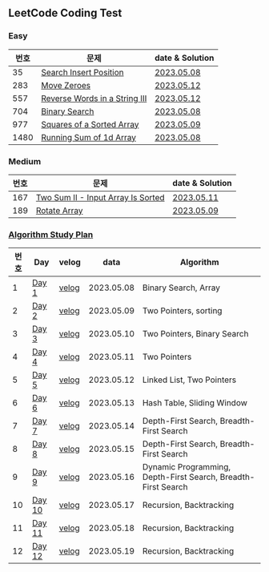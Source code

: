 ## LeetCode Coding Test

### Easy
| 번호 | 문제 | date & Solution |
| --- | --- | --- |
| 35 | [Search Insert Position](https://leetcode.com/problems/search-insert-position/?envType=study-plan&id=algorithm-i) | [2023.05.08](https://github.com/heyggun/Coding_test/blob/main/LeetCode/Easy/35.%20Search%20Insert%20Position.ipynb) |
| 283 | [Move Zeroes](https://leetcode.com/problems/search-insert-position/?envType=study-plan&id=algorithm-i) | [2023.05.12](https://github.com/heyggun/Coding_test/blob/main/LeetCode/Easy/283.%20Move%20Zeroes.ipynb) | 
| 557 | [Reverse Words in a String III](https://leetcode.com/problems/reverse-words-in-a-string-iii/?envType=study-plan&id=algorithm-i) | [2023.05.12]() | 
| 704 | [Binary Search](https://leetcode.com/problems/binary-search/?envType=study-plan&id=algorithm-i) | [2023.05.08](https://github.com/heyggun/Coding_test/blob/main/LeetCode/Easy/704.%20Binary%20Search.ipynb) |
| 977 | [Squares of a Sorted Array](https://leetcode.com/problems/squares-of-a-sorted-array/description/?envType=study-plan&id=algorithm-i) | [2023.05.09](https://github.com/heyggun/Coding_test/blob/main/LeetCode/Easy/977.%20Squares%20of%20a%20Sorted%20Array.ipynb) |
| 1480 | [Running Sum of 1d Array](https://leetcode.com/problems/running-sum-of-1d-array/?envType=study-plan&id=level-1) | [2023.05.08](https://github.com/heyggun/Coding_test/blob/main/LeetCode/Easy/1480.%20Running%20Sum%20of%201d%20Array.ipynb) |

### Medium
| 번호 | 문제 | date & Solution |
| --- | --- | --- |
| 167 | [Two Sum II - Input Array Is Sorted](https://leetcode.com/problems/two-sum-ii-input-array-is-sorted/?envType=study-plan&id=algorithm-i) | [2023.05.11](https://github.com/heyggun/Coding_test/blob/main/LeetCode/Medium/167.%20Two%20Sum%20II%20-%20Input%20Array%20Is%20Sorted.ipynb) |
| 189 | [Rotate Array](https://leetcode.com/problems/rotate-array/?envType=study-plan&id=algorithm-i) | [2023.05.09](https://github.com/heyggun/Coding_test/blob/main/LeetCode/Medium/189.%20Rotate%20Array.ipynb) |





### [Algorithm Study Plan](https://leetcode.com/study-plan/algorithm/?progress=xy896cfr) 
| 번호 | Day | velog | data | Algorithm |
| --- | --- | --- | --- | --- |
| 1 | [Day 1](https://github.com/heyggun/Coding_test/blob/main/LeetCode/Algorithm%20Plan%2014/%5BAlgorithm%20I%5D%20Day%201.ipynb) | [velog](https://velog.io/@heyggun/Algorithm-Binary-Search-%EC%9D%B4%EC%A7%84%ED%83%90%EC%83%89%EC%9D%B4%EB%B6%84%ED%83%90%EC%83%89) | 2023.05.08 | Binary Search, Array |
| 2 | [Day 2](https://github.com/heyggun/Coding_test/blob/main/LeetCode/Algorithm%20Plan%2014/%5BAlgorithm%20I%5D%20Day%202.ipynb) | [velog](https://velog.io/@heyggun/1%EC%8A%A44%EC%BD%942%ED%8C%8C-127.-LeetCode-Algorithm-Day-2-Squares-of-a-Sorted-Array-Rotate-Array) | 2023.05.09 | Two Pointers, sorting |
| 3 | [Day 3](https://github.com/heyggun/Coding_test/blob/main/LeetCode/Algorithm%20Plan%2014/%5BAlgorithm%20I%5D%20Day%203.ipynb) | [velog](https://velog.io/@heyggun/1%EC%8A%A44%EC%BD%942%ED%8C%8C-128.-LeetCode-Algorithm-Day-3-Move-Zeroes-Two-Sum-II-Input-Array-Is-Sorted) | 2023.05.10 | Two Pointers, Binary Search |
| 4 | [Day 4](https://github.com/heyggun/Coding_test/blob/main/LeetCode/Algorithm%20Plan%2014/%5BAlgorithm%20I%5D%20Day%204.ipynb) | [velog](https://velog.io/@heyggun/1%EC%8A%A44%EC%BD%942%ED%8C%8C-129.-LeetCode-Algorithm-Day-4-344.-Reverse-String-557.-Reverse-Words-in-a-String-III) | 2023.05.11 | Two Pointers |
| 5 | [Day 5](https://github.com/heyggun/Coding_test/blob/main/LeetCode/Algorithm%20Plan%2014/%5BAlgorithm%20I%5D%20Day%205.ipynb) | [velog](https://velog.io/@heyggun/1%EC%8A%A44%EC%BD%942%ED%8C%8C-130.-LeetCode-Algorithm-Day-5-876.-Middle-of-the-Linked-List-19.-Remove-Nth-Node-From-End-of-List) | 2023.05.12 | Linked List, Two Pointers |
| 6 | [Day 6](https://github.com/heyggun/Coding_test/blob/main/LeetCode/Algorithm%20Plan%2014/%5BAlgorithm%20I%5D%20Day%206.ipynb) | [velog](https://velog.io/@heyggun/1스4코2파-131.-LeetCode-Algorithm-Day-6-3.-Longest-Substring-Without-Repeating-CharactersMedium-567.-Permutation-in-String) | 2023.05.13 | Hash Table, Sliding Window |
| 7 | [Day 7](https://github.com/heyggun/Coding_test/blob/main/LeetCode/Algorithm%20Plan%2014/%5BAlgorithm%20I%5D%20Day%207.ipynb) | [velog](https://velog.io/@heyggun/1스4코2파-131.-LeetCode-Algorithm-Day-7-733.-Flood-Fill-695.-Max-Area-of-Island) | 2023.05.14 | Depth-First Search, Breadth-First Search|
| 8 | [Day 8](https://github.com/heyggun/Coding_test/blob/main/LeetCode/Algorithm%20Plan%2014/%5BAlgorithm%20I%5D%20Day%208.ipynb) | [velog](https://velog.io/@heyggun/1%EC%8A%A44%EC%BD%942%ED%8C%8C-131.-LeetCode-Algorithm-Day-8-617.-Merge-Two-Binary-Trees-116.-Populating-Next-Right-Pointers-in-Each-Node) | 2023.05.15 | Depth-First Search, Breadth-First Search |
| 9 | [Day 9](https://github.com/heyggun/Coding_test/blob/main/LeetCode/Algorithm%20Plan%2014/%5BAlgorithm%20I%5D%20Day%209.ipynb) | [velog](https://velog.io/@heyggun/1%EC%8A%A44%EC%BD%942%ED%8C%8C-134.-LeetCode-Algorithm-Day-9-542.-01-Matrix-994.-Rotting-Oranges) | 2023.05.16 | Dynamic Programming, Depth-First Search, Breadth-First Search |
| 10 | [Day 10](https://github.com/heyggun/Coding_test/blob/main/LeetCode/Algorithm%20Plan%2014/%5BAlgorithm%20I%5D%20Day%2010.ipynb) | [velog](https://velog.io/@heyggun/1%EC%8A%A44%EC%BD%942%ED%8C%8C-135.-LeetCode-Algorithm-Day-10-21.-Merge-Two-Sorted-Lists-206.-Reverse-Linked-List) | 2023.05.17 | Recursion, Backtracking |
| 11 | [Day 11]() | [velog]() | 2023.05.18 | Recursion, Backtracking |
| 12 | [Day 12]() | [velog]() | 2023.05.19 | Recursion, Backtracking |




